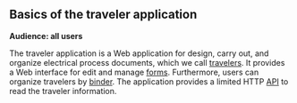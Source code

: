 ## Basics of the traveler application

**Audience: all users**

The traveler application is a Web application for design, carry out, and organize electrical process documents, which we call [travelers](#traveler). It provides a Web interface for edit and manage [forms](#form). Furthermore, users can organize travelers by [binder](#binder). The application provides a limited HTTP [API](#api) to read the traveler information.
